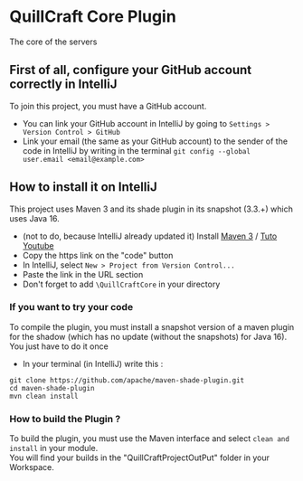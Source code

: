 # QuillCraft Core Plugin 
The core of the servers

## First of all, configure your GitHub account correctly in IntelliJ
To join this project, you must have a GitHub account.
- You can link your GitHub account in IntelliJ by going to `Settings > Version Control > GitHub`
- Link your email (the same as your GitHub account) to the sender of the code in IntelliJ by writing in the terminal `git config --global user.email <email@example.com>`

## How to install it on IntelliJ
This project uses Maven 3 and its shade plugin in its snapshot (3.3.+) which uses Java 16.

- (not to do, because IntelliJ already updated it) Install [Maven 3](https://maven.apache.org/download.cgi) / [Tuto Youtube](https://youtu.be/RfCWg5ay5B0?t=221)
- Copy the https link on the "code" button
- In IntelliJ, select `New > Project from Version Control...`
- Paste the link in the URL section 
- Don't forget to add `\QuillCraftCore` in your directory


### If you want to try your code
To compile the plugin, you must install a snapshot version of a maven plugin for the shadow (which has no update (without the snapshots) for Java 16).
You just have to do it once
- In your terminal (in IntelliJ) write this :
```
git clone https://github.com/apache/maven-shade-plugin.git
cd maven-shade-plugin
mvn clean install
```
### How to build the Plugin ?
To build the plugin, you must use the Maven interface and select `clean and install` in your module.  
You will find your builds in the "QuillCraftProjectOutPut" folder in your Workspace.
